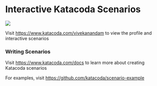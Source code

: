 # Interactive Katacoda Scenarios

[![](http://shields.katacoda.com/katacoda/vivekanandam/count.svg)](https://www.katacoda.com/vivekanandam "Get your profile on Katacoda.com")

Visit https://www.katacoda.com/vivekanandam to view the profile and interactive scenarios

### Writing Scenarios
Visit https://www.katacoda.com/docs to learn more about creating Katacoda scenarios

For examples, visit https://github.com/katacoda/scenario-example
